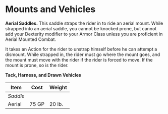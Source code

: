 # Mounts and Vehicles

**Aerial Saddles.** This saddle straps the rider in to ride an aerial mount. While strapped into an aerial saddle, you cannot be knocked prone, but cannot add your Dexterity modifier to your Armor Class unless you are proficient in Aerial Mounted Combat.

It takes an Action for the rider to unstrap himself before he can attempt a dismount. While strapped in, the rider must go where the mount goes, and the mount must move with the rider if the rider is forced to move. If the mount is prone, so is the rider.

**Tack, Harness, and Drawn Vehicles**

| Item | Cost | Weight |
| ---- | ---- | ------ |
| _Saddle_ | | |
|  Aerial | 75 GP | 20 lb. |
